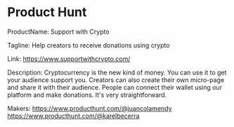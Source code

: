 # Product Hunt
ProductName: Support with Crypto

Tagline: Help creators to receive donations using crypto

Link: https://www.supportwithcrypto.com/

Description: Cryptocurrency is the new kind of money. You can use it to get your audience support you.
Creators can also create their own micro-page and share it with their audience.
People can connect their wallet using our platform and make donations.
It's very straightforward.

Makers:
https://www.producthunt.com/@juancolamendy
https://www.producthunt.com/@karelbecerra

